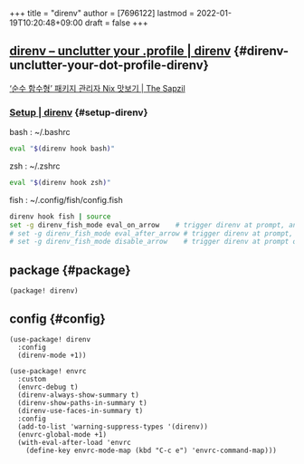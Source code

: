 +++
title = "direnv"
author = [7696122]
lastmod = 2022-01-19T10:20:48+09:00
draft = false
+++

## [direnv – unclutter your .profile | direnv](https://direnv.net) {#direnv-unclutter-your-dot-profile-direnv}

[‘순수 함수형’ 패키지 관리자 Nix 맛보기 | The Sapzil](https://blog.sapzil.org/2021/05/09/nix/)  


### [Setup | direnv](https://direnv.net/docs/hook.html) {#setup-direnv}

bash
: ~/.bashrc

<!--listend-->

```sh
eval "$(direnv hook bash)"
```

zsh
: ~/.zshrc

<!--listend-->

```sh
eval "$(direnv hook zsh)"
```

fish
: ~/.config/fish/config.fish

<!--listend-->

```sh
direnv hook fish | source
set -g direnv_fish_mode eval_on_arrow    # trigger direnv at prompt, and on every arrow-based directory change (default)
# set -g direnv_fish_mode eval_after_arrow # trigger direnv at prompt, and only after arrow-based directory changes before executing command
# set -g direnv_fish_mode disable_arrow    # trigger direnv at prompt only, this is similar functionality to the original behavior
```


## package {#package}

```elisp
(package! direnv)
```


## config {#config}

```elisp
(use-package! direnv
  :config
  (direnv-mode +1))

(use-package! envrc
  :custom
  (envrc-debug t)
  (direnv-always-show-summary t)
  (direnv-show-paths-in-summary t)
  (direnv-use-faces-in-summary t)
  :config
  (add-to-list 'warning-suppress-types '(direnv))
  (envrc-global-mode +1)
  (with-eval-after-load 'envrc
    (define-key envrc-mode-map (kbd "C-c e") 'envrc-command-map)))
```
